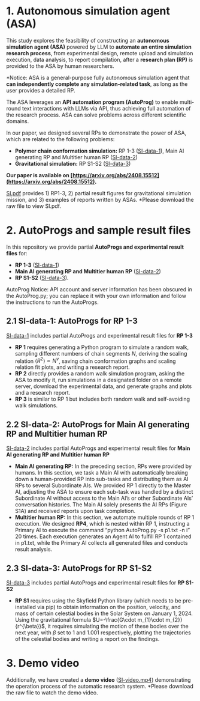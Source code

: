 # 1. Autonomous simulation agent (ASA)
This study explores the feasibility of constructing an **autonomous simulation agent (ASA)** powered by LLM to **automate an entire simulation research process**, from experimental design, remote upload and simulation execution, data analysis, to report compilation, after a **research plan (RP)** is provided to the ASA by human researchers. 

*Notice: ASA is a general-purpose fully autonomous simulation agent that **can independently complete any simulation-related task**, as long as the user provides a detailed RP.

The ASA leverages an **API automation program (AutoProg)** to enable multi-round text interactions with LLMs via API, thus achieving full automation of the research process. ASA can solve problems across different scientific domains. 

In our paper, we designed several RPs to demonstrate the power of ASA, which are related to the following problems:
- **Polymer chain conformation simulation:** RP 1-3 ([SI-data-1](/SI-data-1)), Main AI generating RP and Multitier human RP ([SI-data-2](/SI-data-2))
- **Gravitational simulation:** RP S1-S2 ([SI-data-3](/SI-data-3))

**Our paper is available on [https://arxiv.org/abs/2408.15512](https://arxiv.org/abs/2408.15512).**

[SI.pdf](SI.pdf) provides 1) RP1-3, 2) partial result figures for gravitational simulation mission, and 3) examples of reports written by ASAs. *Please download the raw file to view SI.pdf.

# 2. AutoProgs and sample result files
In this repository we provide partial **AutoProgs and experimental result files** for:
- **RP 1-3** ([SI-data-1](/SI-data-1))
- **Main AI generating RP and Multitier human RP** ([SI-data-2](/SI-data-2))
- **RP S1-S2** ([SI-data-3](/SI-data-3)).

AutoProg Notice: API account and server information has been obscured in the AutoProg.py; you can replace it with your own information and follow the instructions to run the AutoProgs.

## 2.1 SI-data-1: AutoProgs for RP 1-3
[SI-data-1](/SI-data-1) includes partial AutoProgs and experimental result files for **RP 1-3**
- **RP 1** requires generating a Python program to simulate a random walk, sampling different numbers of chain segments *N*, deriving the scaling relation $\left \langle R^2 \right \rangle \propto N^v$, saving chain conformation graphs and scaling relation fit plots, and writing a research report.
- **RP 2** directly provides a random walk simulation program, asking the ASA to modify it, run simulations in a designated folder on a remote server, download the experimental data, and generate graphs and plots and a research report.
- **RP 3** is similar to RP 1 but includes both random walk and self-avoiding walk simulations.

## 2.2 SI-data-2: AutoProgs for Main AI generating RP and Multitier human RP
[SI-data-2](/SI-data-2) includes partial AutoProgs and experimental result files for **Main AI generating RP and Multitier human RP**
- **Main AI generating RP:** In the preceding section, RPs were provided by humans. In this section, we task a Main AI with automatically breaking down a human-provided RP into sub-tasks and distributing them as AI RPs to several Subordinate AIs. We provided RP 1 directly to the Master AI, adjusting the ASA to ensure each sub-task was handled by a distinct Subordinate AI without access to the Main AI’s or other Subordinate AIs’ conversation histories. The Main AI solely presents the AI RPs (Figure S1A) and received reports upon task completion.
- **Multitier human RP:** In this section, we automate multiple rounds of RP 1 execution. We designed **RP4**, which is nested within RP 1, instructing a Primary AI to execute the command “python AutoProg.py -s p1.txt -n i” 20 times. Each execution generates an
Agent AI to fulfill RP 1 contained in p1.txt, while the Primary AI collects all generated files and conducts result analysis.

## 2.3 SI-data-3: AutoProgs for RP S1-S2
[SI-data-3](/SI-data-3) includes partial AutoProgs and experimental result files for **RP S1-S2**
- **RP S1** requires using the Skyfield Python library (which needs to be pre-installed via pip) to obtain information on the position, velocity, and mass of certain celestial bodies in the Solar System on January 1, 2024. Using the gravitational formula $U=-\frac{G\cdot m_{1}\cdot m_{2}}{r^{\beta}}$, it requires simulating the motion of these bodies over the next year, with $\beta$ set to 1 and 1.001 respectively, plotting the trajectories of the celestial bodies and writing a report on the findings.

# 3. Demo video
Additionally, we have created a **demo video** ([SI-video.mp4](SI-video.mp4)) demonstrating the operation process of the automatic research system.
*Please download the raw file to watch the demo video.
